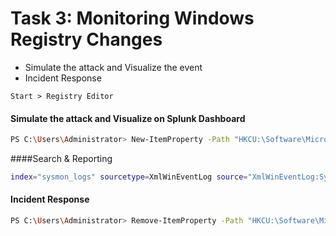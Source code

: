 # Task 3: Monitoring Windows Registry Changes

- Simulate the attack and Visualize the event
- Incident Response

`Start > Registry Editor`

#### Simulate the attack and Visualize on Splunk Dashboard

```sh
PS C:\Users\Administrator> New-ItemProperty -Path "HKCU:\Software\Microsoft\Windows\CurrentVersion\Run" -Name "MalwareTest" -Value "C:\malwaretest.exe"
```

####Search & Reporting

```sh
index="sysmon_logs" sourcetype=XmlWinEventLog source="XmlWinEventLog:Sysmon" "*malwaretest*"
```

#### Incident Response

```sh
PS C:\Users\Administrator> Remove-ItemProperty -Path "HKCU:\Software\Microsoft\Windows\CurrentVersion\Run" -Name "MalwareTest"
```
